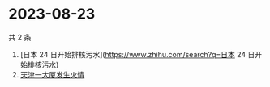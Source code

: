 # 2023-08-23

共 2 条

<!-- BEGIN ZHIHUSEARCH -->
<!-- 最后更新时间 Wed Aug 23 2023 07:05:58 GMT+0800 (China Standard Time) -->
1. [日本 24 日开始排核污水](https://www.zhihu.com/search?q=日本 24 日开始排核污水)
1. [天津一大厦发生火情](https://www.zhihu.com/search?q=天津一大厦发生火情)
<!-- END ZHIHUSEARCH -->
